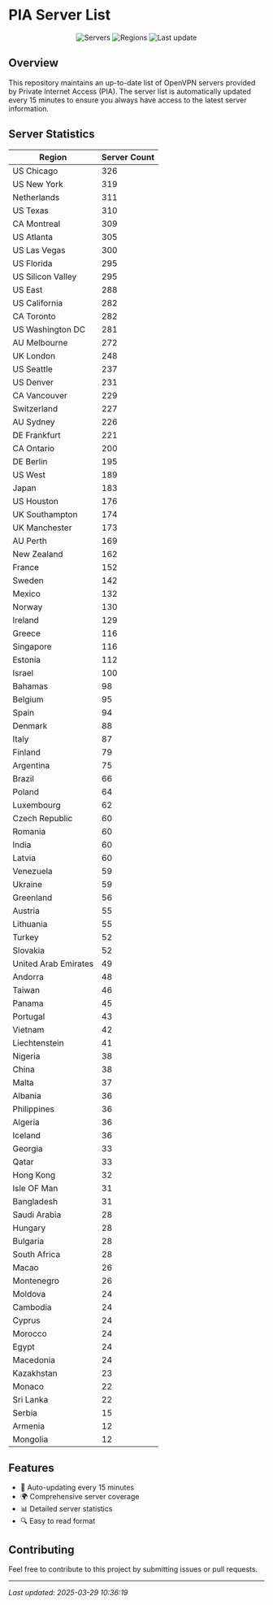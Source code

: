 # PIA Server List

<div align="center">

![Servers](https://img.shields.io/badge/servers-11,125-blue)
![Regions](https://img.shields.io/badge/regions-97-blue)
![Last update](https://img.shields.io/badge/Last_Updated-March_29_2025_05:36_EST-blue)

</div>

## Overview
This repository maintains an up-to-date list of OpenVPN servers provided by Private Internet Access (PIA). The server list is automatically updated every 15 minutes to ensure you always have access to the latest server information.

## Server Statistics
| Region | Server Count |
|--------|--------------|
| US Chicago                     | 326          |
| US New York                    | 319          |
| Netherlands                    | 311          |
| US Texas                       | 310          |
| CA Montreal                    | 309          |
| US Atlanta                     | 305          |
| US Las Vegas                   | 300          |
| US Florida                     | 295          |
| US Silicon Valley              | 295          |
| US East                        | 288          |
| US California                  | 282          |
| CA Toronto                     | 282          |
| US Washington DC               | 281          |
| AU Melbourne                   | 272          |
| UK London                      | 248          |
| US Seattle                     | 237          |
| US Denver                      | 231          |
| CA Vancouver                   | 229          |
| Switzerland                    | 227          |
| AU Sydney                      | 226          |
| DE Frankfurt                   | 221          |
| CA Ontario                     | 200          |
| DE Berlin                      | 195          |
| US West                        | 189          |
| Japan                          | 183          |
| US Houston                     | 176          |
| UK Southampton                 | 174          |
| UK Manchester                  | 173          |
| AU Perth                       | 169          |
| New Zealand                    | 162          |
| France                         | 152          |
| Sweden                         | 142          |
| Mexico                         | 132          |
| Norway                         | 130          |
| Ireland                        | 129          |
| Greece                         | 116          |
| Singapore                      | 116          |
| Estonia                        | 112          |
| Israel                         | 100          |
| Bahamas                        | 98           |
| Belgium                        | 95           |
| Spain                          | 94           |
| Denmark                        | 88           |
| Italy                          | 87           |
| Finland                        | 79           |
| Argentina                      | 75           |
| Brazil                         | 66           |
| Poland                         | 64           |
| Luxembourg                     | 62           |
| Czech Republic                 | 60           |
| Romania                        | 60           |
| India                          | 60           |
| Latvia                         | 60           |
| Venezuela                      | 59           |
| Ukraine                        | 59           |
| Greenland                      | 56           |
| Austria                        | 55           |
| Lithuania                      | 55           |
| Turkey                         | 52           |
| Slovakia                       | 52           |
| United Arab Emirates           | 49           |
| Andorra                        | 48           |
| Taiwan                         | 46           |
| Panama                         | 45           |
| Portugal                       | 43           |
| Vietnam                        | 42           |
| Liechtenstein                  | 41           |
| Nigeria                        | 38           |
| China                          | 38           |
| Malta                          | 37           |
| Albania                        | 36           |
| Philippines                    | 36           |
| Algeria                        | 36           |
| Iceland                        | 36           |
| Georgia                        | 33           |
| Qatar                          | 33           |
| Hong Kong                      | 32           |
| Isle OF Man                    | 31           |
| Bangladesh                     | 31           |
| Saudi Arabia                   | 28           |
| Hungary                        | 28           |
| Bulgaria                       | 28           |
| South Africa                   | 28           |
| Macao                          | 26           |
| Montenegro                     | 26           |
| Moldova                        | 24           |
| Cambodia                       | 24           |
| Cyprus                         | 24           |
| Morocco                        | 24           |
| Egypt                          | 24           |
| Macedonia                      | 24           |
| Kazakhstan                     | 23           |
| Monaco                         | 22           |
| Sri Lanka                      | 22           |
| Serbia                         | 15           |
| Armenia                        | 12           |
| Mongolia                       | 12           |

## Features
- 🔄 Auto-updating every 15 minutes
- 🌍 Comprehensive server coverage
- 📊 Detailed server statistics
- 🔍 Easy to read format

## Contributing
Feel free to contribute to this project by submitting issues or pull requests.

---
*Last updated: 2025-03-29 10:36:19*